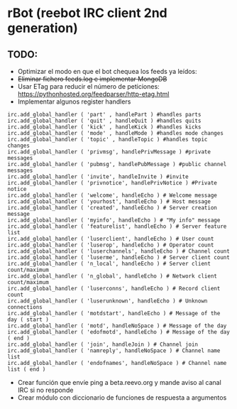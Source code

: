 # rBot (reebot IRC client 2nd generation)

## TODO:
- Optimizar el modo en que el bot chequea los feeds ya leídos:
 - ~~Eliminar fichero feeds.log e implementar MongoDB~~
 - Usar ETag para reducir el número de peticiones: https://pythonhosted.org/feedparser/http-etag.html
- Implementar algunos register handlers
```
irc.add_global_handler ( 'part' , handlePart ) #handles parts
irc.add_global_handler ( 'quit' , handleQuit ) #handles quits
irc.add_global_handler ( 'kick' , handleKick ) #handles kicks
irc.add_global_handler ( 'mode' , handleMode ) #handles mode changes
irc.add_global_handler ( 'topic' , handleTopic ) #handles topic changes
irc.add_global_handler ( 'privmsg', handlePrivMessage ) #private messages
irc.add_global_handler ( 'pubmsg', handlePubMessage ) #public channel messages
irc.add_global_handler ( 'invite', handleInvite ) #invite
irc.add_global_handler ( 'privnotice', handlePrivNotice ) #Private notice
irc.add_global_handler ( 'welcome', handleEcho ) # Welcome message
irc.add_global_handler ( 'yourhost', handleEcho ) # Host message
irc.add_global_handler ( 'created', handleEcho ) # Server creation message
irc.add_global_handler ( 'myinfo', handleEcho ) # "My info" message
irc.add_global_handler ( 'featurelist', handleEcho ) # Server feature list
irc.add_global_handler ( 'luserclient', handleEcho ) # User count
irc.add_global_handler ( 'luserop', handleEcho ) # Operator count
irc.add_global_handler ( 'luserchannels', handleEcho ) # Channel count
irc.add_global_handler ( 'luserme', handleEcho ) # Server client count
irc.add_global_handler ( 'n_local', handleEcho ) # Server client count/maximum
irc.add_global_handler ( 'n_global', handleEcho ) # Network client count/maximum
irc.add_global_handler ( 'luserconns', handleEcho ) # Record client count
irc.add_global_handler ( 'luserunknown', handleEcho ) # Unknown connections
irc.add_global_handler ( 'motdstart', handleEcho ) # Message of the day ( start )
irc.add_global_handler ( 'motd', handleNoSpace ) # Message of the day
irc.add_global_handler ( 'edofmotd', handleEcho ) # Message of the day ( end )
irc.add_global_handler ( 'join', handleJoin ) # Channel join
irc.add_global_handler ( 'namreply', handleNoSpace ) # Channel name list
irc.add_global_handler ( 'endofnames', handleNoSpace ) # Channel name list ( end )
```
- Crear función que envíe ping a beta.reevo.org y mande aviso al canal IRC si no responde
- Crear módulo con diccionario de funciones de respuesta a argumentos

